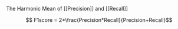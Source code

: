 The Harmonic Mean of [[Precision]] and [[Recall]]

$$ F1score = 2*\frac{Precision*Recall}{Precision+Recall}$$

